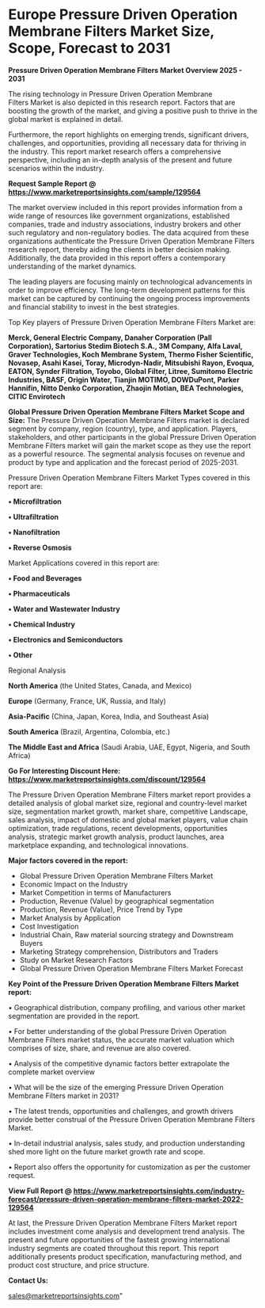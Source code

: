 # Europe Pressure Driven Operation Membrane Filters Market Size, Scope, Forecast to 2031

<Strong> Pressure Driven Operation Membrane Filters Market Overview 2025 - 2031</strong>

The rising technology in Pressure Driven Operation Membrane Filters Market is also depicted in this research report. Factors that are boosting the growth of the market, and giving a positive push to thrive in the global market is explained in detail.

Furthermore, the report highlights on emerging trends, significant drivers, challenges, and opportunities, providing all necessary data for thriving in the industry. This report market research offers a comprehensive perspective, including an in-depth analysis of the present and future scenarios within the industry.

<strong>Request Sample Report @ <a href=https://www.marketreportsinsights.com/sample/129564>https://www.marketreportsinsights.com/sample/129564</a></strong>

The market overview included in this report provides information from a wide range of resources like government organizations, established companies, trade and industry associations, industry brokers and other such regulatory and non-regulatory bodies. The data acquired from these organizations authenticate the Pressure Driven Operation Membrane Filters research report, thereby aiding the clients in better decision making. Additionally, the data provided in this report offers a contemporary understanding of the market dynamics.

The leading players are focusing mainly on technological advancements in order to improve efficiency. The long-term development patterns for this market can be captured by continuing the ongoing process improvements and financial stability to invest in the best strategies.

Top Key players of Pressure Driven Operation Membrane Filters Market are:

<strong>Merck, General Electric Company, Danaher Corporation (Pall Corporation), Sartorius Stedim Biotech S.A., 3M Company, Alfa Laval, Graver Technologies, Koch Membrane System, Thermo Fisher Scientific, Novasep, Asahi Kasei, Toray, Microdyn-Nadir, Mitsubishi Rayon, Evoqua, EATON, Synder Filtration, Toyobo, Global Filter, Litree, Sumitomo Electric Industries, BASF, Origin Water, Tianjin MOTIMO, DOWDuPont, Parker Hannifin, Nitto Denko Corporation, Zhaojin Motian, BEA Technologies, CITIC Envirotech</strong>

<strong><b>Global Pressure Driven Operation Membrane Filters Market Scope and Size:</b></strong>
The Pressure Driven Operation Membrane Filters market is declared segment by company, region (country), type, and application. Players, stakeholders, and other participants in the global Pressure Driven Operation Membrane Filters market will gain the market scope as they use the report as a powerful resource. The segmental analysis focuses on revenue and product by type and application and the forecast period of 2025-2031.

Pressure Driven Operation Membrane Filters Market Types covered in this report are:

<strong>• Microfiltration

• Ultrafiltration

• Nanofiltration

• Reverse Osmosis</strong>

Market Applications covered in this report are:

<strong>• Food and Beverages

• Pharmaceuticals

• Water and Wastewater Industry

• Chemical Industry

• Electronics and Semiconductors

• Other</strong> 

Regional Analysis

<strong>North America</strong> (the United States, Canada, and Mexico)

<strong>Europe</strong> (Germany, France, UK, Russia, and Italy)

<strong>Asia-Pacific</strong> (China, Japan, Korea, India, and Southeast Asia)

<strong>South America</strong> (Brazil, Argentina, Colombia, etc.)

<strong>The Middle East and Africa</strong> (Saudi Arabia, UAE, Egypt, Nigeria, and South Africa)

<strong>Go For Interesting Discount Here: <a href=https://www.marketreportsinsights.com/discount/129564>https://www.marketreportsinsights.com/discount/129564</a></strong>

The Pressure Driven Operation Membrane Filters market report provides a detailed analysis of global market size, regional and country-level market size, segmentation market growth, market share, competitive Landscape, sales analysis, impact of domestic and global market players, value chain optimization, trade regulations, recent developments, opportunities analysis, strategic market growth analysis, product launches, area marketplace expanding, and technological innovations.

<strong><b>Major factors covered in the report:</b></strong>
<ul>
  <li>Global Pressure Driven Operation Membrane Filters Market </li>
  <li>Economic Impact on the Industry</li>
  <li>Market Competition in terms of Manufacturers</li>
  <li>Production, Revenue (Value) by geographical segmentation</li>
  <li>Production, Revenue (Value), Price Trend by Type</li>
  <li>Market Analysis by Application</li>
  <li>Cost Investigation</li>
  <li>Industrial Chain, Raw material sourcing strategy and Downstream Buyers</li>
  <li>Marketing Strategy comprehension, Distributors and Traders</li>
  <li>Study on Market Research Factors</li>
  <li>Global Pressure Driven Operation Membrane Filters Market Forecast</li>
</ul>

<strong><b>Key Point of the Pressure Driven Operation Membrane Filters Market report:</b></strong>

• Geographical distribution, company profiling, and various other market segmentation are provided in the report.

• For better understanding of the global Pressure Driven Operation Membrane Filters market status, the accurate market valuation which comprises of size, share, and revenue are also covered.

• Analysis of the competitive dynamic factors better extrapolate the complete market overview

• What will be the size of the emerging Pressure Driven Operation Membrane Filters market in 2031?

• The latest trends, opportunities and challenges, and growth drivers provide better construal of the Pressure Driven Operation Membrane Filters Market.

• In-detail industrial analysis, sales study, and production understanding shed more light on the future market growth rate and scope.

• Report also offers the opportunity for customization as per the customer request.

<strong><b>View Full Report @ <a href=https://www.marketreportsinsights.com/industry-forecast/pressure-driven-operation-membrane-filters-market-2022-129564>https://www.marketreportsinsights.com/industry-forecast/pressure-driven-operation-membrane-filters-market-2022-129564</a></b></strong>


At last, the Pressure Driven Operation Membrane Filters Market report includes investment come analysis and development trend analysis. The present and future opportunities of the fastest growing international industry segments are coated throughout this report. This report additionally presents product specification, manufacturing method, and product cost structure, and price structure.

<strong>Contact Us:</strong>

sales@marketreportsinsights.com"
